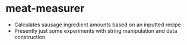 # meat-measurer

- Calculates sausage ingredient amounts based on an inputted recipe
- Presently just some experiments with string manipulation and data construction

